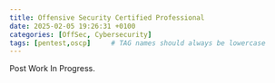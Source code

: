 ```yaml
---
title: Offensive Security Certified Professional
date: 2025-02-05 19:26:31 +0100
categories: [OffSec, Cybersecurity]
tags: [pentest,oscp]     # TAG names should always be lowercase
---
```


Post Work In Progress.